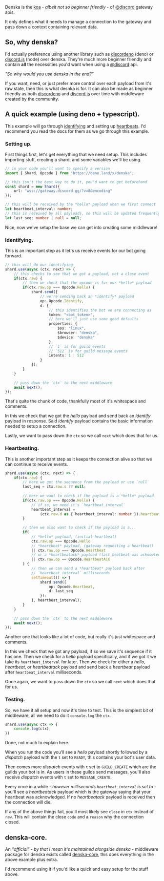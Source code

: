 Denska is the [koa] - *albeit not so beginner friendly* - of [@discord] gateway apis.

It only defines what it needs to manage a connection to the gateway and pass down a context containing relevant data.

## So, why denska?
I'd actually preference using another library such as [discordeno] (deno) or [discord.js] (node) over denska. They're much more beginner friendly and contain **all** the necessities you'd want when using a [@discord] api.

*"So why would you use denska in the end?"*

If you want, need, or just prefer more control over each payload from it's raw state, then this is what desnka is for. It can also be made as beginner friendly as both [discordeno] and [discord.js] over time with middleware created by the community.

## A quick example (using deno + typescript).
This example will go through [identifying](https://discord.com/developers/docs/topics/gateway#identifying) and setting up [heartbeats](https://discord.com/developers/docs/topics/gateway#heartbeating). I'd recommend you read the docs for them as we go through this example.

### Setting up.
First things first, let's get everything that we need setup. This includes importing stuff, creating a shard, and some variables we'll be using.
```ts
// in your code you'll want to specify a version
import { Shard, Opcode } from "https://deno.land/x/denska";

// this isn't the best way to do it, you'd want to get beforehand
const shard = new Shard({
	url: "wss://gateway.discord.gg/?v=8&encoding"
});

// this will be received by the *hello* payload when we first connect
let heartbeat_interval: number;
// this is received by all payloads, so this will be updated frequently
let last_seq: number | null = null;
```
Nice, now we've setup the base we can get into creating some middleware!

### Identifying.
This is an important step as it let's us receive events for our bot going forward.
```ts
// this will do our identifying
shard.use(async (ctx, next) => {
	// this checks to see that we got a payload, not a close event
	if(ctx.raw) {
		// then we check that the opcode is for our *hello* payload
		if(ctx.raw.op === Opcode.Hello) {
			shard.send({
				// we're sending back an *identify* payload
				op: Opcode.Identify,
				d: {
					// this identifies the bot we are connecting as
					token: "<bot_token>",
					// here we'll just use some good defaults
					properties: {
						$os: "linux",
						$browser: "denska",
						$device: "denska"
					},
					// `1` is for guild events
					// `512` is for guild message events
					intents: 1 | 512
				}
			});
		}
	}
	
	// pass down the `ctx` to the next middleware
	await next();
});
```
That's quite the chunk of code, thankfully most of it's whitespace and comments.

In this we check that we got the *hello* payload and send back an *identify* payload in response. Said *identify* payload contains the basic information needed to setup a connection.

Lastly, we want to pass down the `ctx` so we call `next` which does that for us.

### Heartbeating.
This is another important step as it keeps the connection alive so that we can continue to receive events.
```ts
shard.use(async (ctx, next) => {
	if(ctx.raw) {
		// here we get the sequence from the payload or use `null`
		last_seq = ctx.raw.s ?? null;
		
		// here we want to check if the payload is a *hello* payload
		if(ctx.raw.op === Opcode.Hello) {
			// if so, we need it's `heartbeat_interval`
			heartbeat_interval =
				(ctx.raw.d as { heartbeat_interval: number }).heartbeat_interval;
		}
		
		// then we also want to check if the payload is a...
		if(
			// *hello* payload, (initial heartbeat)
			ctx.raw.op === Opcode.Hello
			// *heartbeat* payload, (gateway requesting a heartbeat)
			|| ctx.raw.op === Opcode.Heartbeat
			// or a *heartbeatack* payload (last heatbeat was acknowledged)
			|| ctx.raw.op == Opcode.HeartbeatACK
		) {
			// then we can send a *heartbeat* payload back after
			// `heartbeat_interval` milliseconds
			setTimeout(() => {
				shard.send({
					op: Opcode.Heartbeat,
					d: last_seq
				});
			}, heartbeat_interval);
		}
	}
	
	// pass down the `ctx` to the next middleware
	await next();
});
```
Another one that looks like a lot of code, but really it's just whitespace and comments.

In this we check that we got any payload, if so we save it's sequence if it has one. Then we check for a *hello* payload specifically, and if we got it we take its `heartbeat_interval` for later. Then we check for either a *hello*, *heartbeat*, or *heartbeatack* payload and send back a *heartbeat* payload after `heartbeat_interval` milliseconds.

Once again, we want to pass down the `ctx` so we call `next` which does that for us.

### Testing.
So, we have it all setup and now it's time to test. This is the simplest bit of middleware, all we need to do it `console.log` the `ctx`.
```ts
shard.use(async ctx => {
	console.log(ctx);
})
```
Done, not much to explain here.

When you run the code you'll see a *hello* payload shortly followed by a *dispatch* payload with the `t` set to `READY`, this contains your bot's user data.

Then comes more *dispatch* events with `t` set to `GUILD_CREATE` which are the guilds your bot is in. As users in these guilds send messages, you'll also receive *dispatch* events with `t` set to `MESSAGE_CREATE`.

Every once in a while - *however milliseconds `heartbeat_interval` is set to* - you'll see a *heartbeatack* payload which is the gateway saying that your heartbeat was acknowledged. If no *heartbeatack* payload is received then the connection will die.

If any of the above things fail, you'll most likely see `close` in `ctx` instead of `raw`. This will contain the close `code` and a `reason` why the connection closed.

## denska-core.
An *"official"* - *by that I mean it's maintained alongside denska* - middleware package for denska exists called [denska-core], this does everything in the above example plus extra.

I'd recommend using it if you'd like a quick and easy setup for the stuff above.

[koa]: https://koajs.com/
[@discord]: https://github.com/discord
[discordeno]: https://deno.land/x/discordeno
[discord.js]: https://www.npmjs.com/package/discord.js
[denska-core]: https://deno.land/x/denska_core